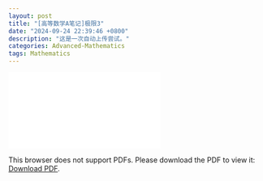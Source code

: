 ```yaml
---
layout: post
title: "[高等数学A笔记]极限3"
date: "2024-09-24 22:39:46 +0800"
description: "这是一次自动上传尝试。"
categories: Advanced-Mathematics 
tags: Mathematics 
---
```

<object data="{{ site.url }}/assets/pdfs/am-04.pdf" type="application/pdf" width="700px" height="700px">
    <embed src="{{ site.url }}/assets/pdfs/am-04.pdf">
        <p>This browser does not support PDFs. Please download the PDF to view it: <a href="{{ site.url }}/assets/pdfs/am-04.pdf">Download PDF</a>.</p>
    </embed>
</object>